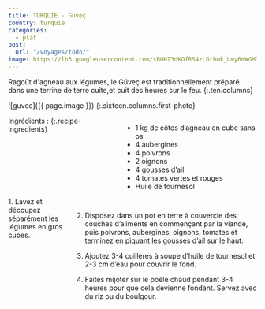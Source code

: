 ```yaml
---
title: TURQUIE - Güveç
country: turquie
categories:
  - plat
post:
  url: "/voyages/todo/"
image: https://lh3.googleusercontent.com/sBOHZ3dKOfRS4zLGrhmk_Umy6mWGMl78y-W2xNyyZOCyfm5luYl_desq7pAPFxFKp2K9lUvWQLg5Qb5pGeTYbEj6n3Oji9Gvfc5FJdgY48oyFdAX0gLP3haL4n60B19HsrUrDzKQWFpqX0wVmgolgf2NA8qkk4Obzy_Rgb8rLLB55d3EVMAhJIlxajHoF8z6WzWk9h-xTsaHTk9RlnaA9opV0V3gPuqf-BcwtDe60SswwzAsHZUGot5mJZi6pHIsaPDeV7FsQNNtl63m1CUP8_M4oF7c2Jq9hDyqy8xCoxrv3T12Qq2eraN3H0_hO3U38pbI83zndza_3DVL3WVeUwWaUYqxH7CKaAo1QVOtXvEvVAvPYe9Ky4xhWDvcvCsACr30G_SZuI2-jmU1Gp-EkMBoCMuN_M4wMZpKlr1waiO6RCZneCP1Hu6a9GhponDakPe4Dth7hav_FexEm7x-zc6bWPDTu06PJcLXZAdRp7uKVpMTvp10pfEkQxFEUICsnw9_Rmw94jDTlGLWZTRgwcl3-WgVvCXoYdZ4HVaF0WUwTswr7QwjZaksFc3mQ6yVp5veYHYI8t3KOuSP3N_f1A3Gmh898mMSoKKT9hR1ReZ6fej4TsT5H-AsyLso1VsO-wYEtAsIHXFmUCY72c4RIfCZLZlqNWNL0lkl67oK0Lb9AcG9awcZoDQwr1SWK-Iu6SyDqkk-pIy_7tKn-4Nqgs_eRF2ONB9QpeAAOEJGD863tG5Y=w900
---
```


Ragoût d'agneau aux légumes, le Güveç est traditionnellement préparé dans une terrine de terre cuite,et cuit des heures sur le feu. 
{:.ten.columns}

<!--fin extrait-->

![guvec]({{ page.image }})
{:.sixteen.columns.first-photo}

<div class="four columns" markdown="1">
Ingrédients :
{:.recipe-ingredients}

- 1 kg de côtes d’agneau en cube sans os
- 4 aubergines
- 4 poivrons
- 2 oignons
- 4 gousses d’ail
- 4 tomates vertes et rouges
- Huile de tournesol
</div>

<div class="ten columns" markdown="1">
1. Lavez et découpez séparément les légumes en gros cubes.

2. Disposez dans un pot en terre à couvercle des couches d’aliments en commençant par la viande, puis poivrons, aubergines, oignons, tomates et terminez en piquant les gousses d’ail sur le haut.

3. Ajoutez 3-4 cuillères à soupe d’huile de tournesol et 2-3 cm d’eau pour couvrir le fond.

4. Faites mijoter sur le poêle chaud pendant 3-4 heures pour que cela devienne fondant. Servez avec du riz ou du boulgour.
</div>
